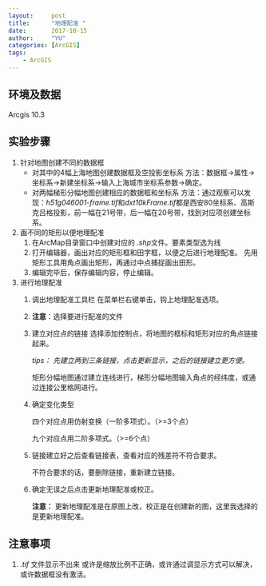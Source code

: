 ```yaml
---
layout:     post
title:      "地理配准 "
date:       2017-10-15
author:     "YU"
categories: [ArcGIS]
tags:
    - ArcGIS
---
```


## 环境及数据
Arcgis 10.3

## 实验步骤
1. 针对地图创建不同的数据框
    * 对其中的4幅上海地图创建数据框及空投影坐标系
    方法：数据框->属性->坐标系->新建坐标系->输入上海城市坐标系参数->确定。
    * 对两幅梯形分幅地图创建相应的数据框和坐标系
    方法：通过观察可以发现：*h51g046001-frame.tif*和*dxt10kFrame.tif*都是西安80坐标系、高斯克吕格投影，前一幅在21号带，后一幅在20号带，找到对应项创建坐标系。
2. 画不同的矩形以便地理配准
    1. 在ArcMap目录窗口中创建对应的 *.shp*文件。要素类型选为线
    2. 打开编辑器，画出对应的矩形框和田字框，以便之后进行地理配准。
    先用矩形工具用角点画出矩形，再通过中点捕捉画出田形。
    3. 编辑完毕后，保存编辑内容，停止编辑。
3. 进行地理配准
    1. 调出地理配准工具栏
    在菜单栏右键单击，钩上地理配准选项。
    2. **注意**：选择要进行配准的文件
    3. 建立对应点的链接
        选择添加控制点，将地图的框标和矩形对应的角点链接起来。

        *tips： 先建立两到三条链接，点击更新显示，之后的链接建立更方便。*

        矩形分幅地图通过建立连线进行，梯形分幅地图输入角点的经纬度，或通过连接公里格网进行。

    4. 确定变化类型

        四个对应点用仿射变换（一阶多项式）。（>=3个点）

        九个对应点用二阶多项式。（>=6个点）

    5. 链接建立好之后查看链接表，查看对应的残差符不符合要求。

        不符合要求的话，要删除链接，重新建立链接。

    6. 确定无误之后点击更新地理配准或校正。

        **注意：** 更新地理配准是在原图上改，校正是在创建新的图，这里我选择的是更新地理配准。
    
## 注意事项
1. *.tif* 文件显示不出来
或许是缩放比例不正确，或许通过调显示方式可以解决，或许数据框没有激活。 




